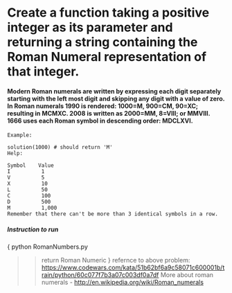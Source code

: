 <h1>Create a function taking a positive integer as its parameter and returning a string containing the Roman Numeral representation of that integer.</h1>

<h4>Modern Roman numerals are written by expressing each digit separately starting with the left most digit and skipping any digit with a value of zero. In Roman numerals 1990 is rendered: 1000=M, 900=CM, 90=XC; resulting in MCMXC. 2008 is written as 2000=MM, 8=VIII; or MMVIII. 1666 uses each Roman symbol in descending order: MDCLXVI.
</h4>

````
Example:

solution(1000) # should return 'M'
Help:

Symbol    Value
I          1
V          5
X          10
L          50
C          100
D          500
M          1,000
Remember that there can't be more than 3 identical symbols in a row.
````
<h5>Instruction to run</h5>

{
  python RomanNumbers.py <Postive integer>
  >> return Roman Numeric 
}
refernce to above problem:
https://www.codewars.com/kata/51b62bf6a9c58071c600001b/train/python/60c077f7b3a07c003df0a7df
More about roman numerals - http://en.wikipedia.org/wiki/Roman_numerals

